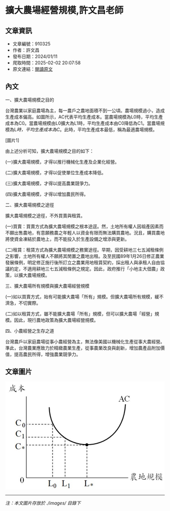 # 擴大農場經營規模,許文昌老師

## 文章資訊
- 文章編號：910325
- 作者：許文昌
- 發布日期：2024/01/11
- 爬取時間：2025-02-02 20:07:58
- 原文連結：[閱讀原文](https://real-estate.get.com.tw/Columns/detail.aspx?no=910325)

## 內文
一、擴大農場規模之目的

台灣農業以家庭農場為主，每一農戶之農地面積不到一公頃。農場規模過小，造成生產成本偏高。如圖所示，AC代表平均生產成本。當農場規模為L0時，平均生產成本為C0。當農場規模由L0擴大為L1時，平均生產成本由C0降低為C1。當農場規模為L*時，平均生產成本為C*。此時，平均生產成本最低，稱為最適農場規模。

[圖片1]

由上述分析可知，擴大農場規模之目的如下：

(一)擴大農場規模，才得以推行機械化生產及企業化經營。

(二)擴大農場規模，才得以促使單位生產成本降低。

(三)擴大農場規模，才得以提高農業競爭力。

(四)擴大農場規模，才得以增加農民所得。

二、擴大農場規模之途徑

擴大農場規模之途徑，不外買賣與租賃。

(一)買賣：買賣方式為擴大農場規模之根本途逕。然，土地所有權人因祖產因素而不願出售農地，有意願務農之年輕人以資金有限而無法購買農地。況且，購買農地將使資金凍結於農地上，而不能投入於生產設備之增添與更新。

(二)租賃：租賃方式為擴大農場規模之務實途徑。早期，因受耕地三七五減租條例之影響，土地所有權人不願將其閒置之農地出租。及至民國89年1月26日修正農業發展條例，明定修正施行後所訂立之農業用地租賃契約，採出租人與承租人自由協議約定，不適用耕地三七五減租條例之規定。因此，政府推行「小地主大佃農」政策，以擴大農場規模。

三、擴大農場所有規模與擴大農場經營規模

(一)如以買賣方式，始有可能擴大農場「所有」規模。但擴大農場所有規模，緩不濟急，不切實際。

(二)如以租賃方式，雖不能擴大農場「所有」規模，但可以擴大農場「經營」規模。因此，現行農地政策為擴大農場經營規模。

四、小農經營之生存之道

台灣農戶以家庭農場從事小農經營為主，無法像美國以機械化生產從事大農經營。準此，台灣農業應致力於精緻農業生產，從事農業改良與創新，增加農產品附加價值，提高農民所得，增強農業競爭力。

## 文章圖片

![圖片1](./images/910325_3843321e.jpg)


---
*注：本文圖片存放於 ./images/ 目錄下*
